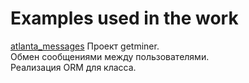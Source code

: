 # Examples used in the work


[atlanta_messages](https://github.com/eatae/examples/tree/master/atlanta_messages)
    Проект getminer.<br>
    Обмен сообщениями между пользователями.<br>
    Реализация ORM для класса.
